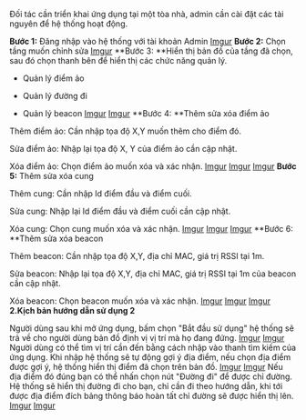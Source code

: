 Đối tác cần triển khai ứng dụng tại một tòa nhà, admin cần cài đặt các tài nguyên để hệ thống hoạt động.

**Bước 1:** Đăng nhập vào hệ thống với tài khoản Admin
[Imgur](https://imgur.com/Jqx6eyD.png)
**Bước 2:** Chọn tầng muốn chỉnh sửa
[Imgur](https://imgur.com/Rfl6orS)
**Bước 3: **Hiển thị bản đồ của tầng đã chọn, sau đó chọn thanh bên để hiển thị các chức năng quản lý.

+ Quản lý điểm ảo

+ Quản lý đường đi

+ Quản lý beacon
[Imgur](https://imgur.com/pHvSilA)
[Imgur](https://imgur.com/xFVYJNg)
**Bước 4: **Thêm sửa xóa điểm ảo

Thêm điểm ảo: Cần nhập tọa độ X,Y muốn thêm cho điểm đó.

Sửa điểm ảo: Nhập lại tọa độ X, Y của điểm ảo cần cập nhật.

Xóa điểm ảo: Chọn điểm ảo muốn xóa và xác nhận.
[Imgur](https://imgur.com/JVnVPA9)
[Imgur](https://imgur.com/WWHc9zN)
[Imgur](https://imgur.com/QuCCWyr)
**Bước 5:** Thêm sửa xóa cung

Thêm cung: Cần nhập Id điểm đầu và điểm cuối.

Sửa cung: Nhập lại Id điểm đầu và điểm cuối cần cập nhật.

Xóa cung: Chọn cung muốn xóa và xác nhận.
[Imgur](https://imgur.com/Rn4NGaS)
[Imgur](https://imgur.com/IimvSjn)
[Imgur](https://imgur.com/FNsUg0j)
**Bước 6: **Thêm sửa xóa beacon

Thêm beacon: Cần nhập tọa độ X,Y, địa chỉ MAC, giá trị RSSI tại 1m.

Sửa beacon: Nhập lại tọa độ X,Y, địa chỉ MAC, giá trị RSSI tại 1m của beacon cần cập nhật.

Xóa beacon: Chọn beacon muốn xóa và xác nhận.
[Imgur](https://imgur.com/DjTEHEo)
[Imgur](https://imgur.com/oeKsgFh)
[Imgur](https://imgur.com/Lm8zdDD)
**2.Kịch bản hướng dẫn sử dụng 2**

Người dùng sau khi mở ứng dụng, bấm chọn "Bắt đầu sử dụng" hệ thống sẽ trả về cho người dùng bản đồ định vị vị trí mà họ đang đứng.
[Imgur](https://imgur.com/YFqHUPo)
[Imgur](https://imgur.com/zAav6Qp)
Người dùng có thể tìm vị trí cần đến bằng cách nhập vào thanh tìm kiếm của ứng dụng. Khi nhập hệ thống sẽ tự động gợi ý địa điểm, nếu chọn địa điểm được gợi ý, hệ thống hiển thị điểm đã chọn trên bản đồ.
[Imgur](https://imgur.com/OtewgOy)
[Imgur](https://imgur.com/5xN9I3B)
Nếu địa điểm đó đúng bạn có thể nhấn chọn nút "Đường đi" để được chỉ đường. Hệ thống sẽ hiển thị đường đi cho bạn, chỉ cần đi theo hướng dẫn, khi tới được địa điểm đích bảng thông báo hoàn tất chỉ đường sẽ được hiển thị lên.
[Imgur](https://imgur.com/e2tHtru)
[Imgur](https://imgur.com/Fg7l79s)
